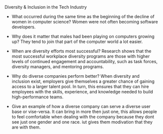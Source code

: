 Diversity & Inclusion in the Tech Industry

- What occurred during the same time as the beginning of the decline of women in computer science? Women were not often becoming software developers.


- Why does it matter that males had been playing on computers growing up?
They tend to join that part of the computer world a lot easier.


- When are diversity efforts most successful?
Research shows that the most successful workplace diversity programs are those with higher levels of continued engagement and accountability, such as task forces, diversity managers, and mentoring programs.

- Why do diverse companies perform better?
When diversity and inclusion exist, employers give themselves a greater chance of gaining access to a larger talent pool. In turn, this ensures that they can hire employees with the skills, experience, and knowledge needed to build high-performance teams.

- Give an example of how a diverse company can serve a diverse user base or vise-versa.
It can bring in more then just one, this allows people to feel comfortable when dealing with the company because they dont see just one gender and one race. iut gives them modivation that they are with them.


